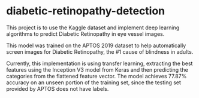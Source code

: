 # diabetic-retinopathy-detection
This project is to use the Kaggle dataset and implement deep learning algorithms to predict Diabetic Retinopathy in eye vessel images.

This model was trained on the APTOS 2019 dataset to help automatically screen images for Diabetic Retinopathy, the #1 cause of blindness in adults.

Currently, this implementation is using transfer learning, extracting the best features using the Inception V3 model from Keras and then predicting the categories from the flattened feature vector.
The model achieves 77.87% accuracy on an unseen portion of the training set, since the testing set provided by APTOS does not have labels.